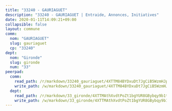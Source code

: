```yaml
---
title: "33240 - GAURIAGUET"
description: "33240 - GAURIAGUET | Entraide, Annonces, Initiatives"
date: 2020-01-11T14:09:21+09:00
collapsible: false
layout: commune
comm:
  nom: "GAURIAGUET"
  slug: gauriaguet
  cp: "33240"
dept:
  nom: "Gironde"
  slug: gironde
  num: "33"
peerpad:
  comm:
    read_path: /r/markdown/33240_gauriaguet/4XTTM84BYDxuDt7JgCiB5WzmHJpoGqCg9X16LEZbr3Y4SvYzk
    write_path: /w/markdown/33240_gauriaguet/4XTTM84BYDxuDt7JgCiB5WzmHJpoGqCg9X16LEZbr3Y4SvYzk-K3TgTro3xuNU6fbagu7JA3NL9TkNQiJD5bkQSyaEnVtiURbfzAyD6SxG9BSBoxfsHHn7So9VU38r1wEATkfHjvMfXVLTomFpCQW2qCUo1gfonYXJaoodfQh9onkpA4QQDh2eYAXJ
  dept:
    read_path: /r/markdown/33_gironde/4XTTMAthXvdtPoZt1bgYUR8GBybqy9b1tLUaaKDw5iKj57LRt
    write_path: /w/markdown/33_gironde/4XTTMAthXvdtPoZt1bgYUR8GBybqy9b1tLUaaKDw5iKj57LRt-K3TgU8ogmN5s8hbKrZhkV9P1KQiFepNWXjoYRvdMTW1jt7eRXTmrjG677tN9mcUTsALjzYGgb8mvcrYPJn2Jd8cTiBmF9aZcbgdcQL1kzCPJnSf6X8tpEcGPdTr5qT6cQqEpt6oQ
---
```



